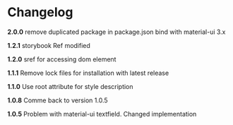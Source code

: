 # Changelog

**2.0.0**
remove duplicated package in package.json
bind with material-ui 3.x

**1.2.1**
storybook Ref modified

**1.2.0**
sref for accessing dom element

**1.1.1**
Remove lock files for installation with latest release

**1.1.0**
Use root attribute for style description

**1.0.8**
Comme back to version 1.0.5

**1.0.5**
Problem with material-ui textfield.
Changed implementation

